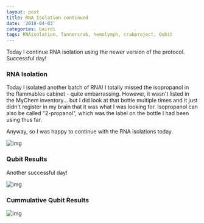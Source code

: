 ```yaml
---
layout: post
title: RNA Isolation continued
date: '2018-04-03'
categories: bairdi
tags: RNAisolation, Tannercrab, hemolymph, crabproject, Qubit
---
```

Today I continue RNA isolation using the newer version of the protocol. Successful day!


### RNA Isolation

Today I isolated another batch of RNA! I totally missed the isopropanol in the flammables cabinet - quite embarrassing. However, it wasn't listed in the MyChem inventory... but I did look at that bottle multiple times and it just didn't register in my brain that it was what I was looking for. Isopropanol can also be called "2-propanol", which was the label on the bottle I had been using thus far.

Anyway, so I was happy to continue with the RNA isolations today.

![img](http://owl.fish.washington.edu/scaphapoda/grace/Crab-project/Screen%20Shot%202018-04-03%20at%202.27.07%20PM.png)

### Qubit Results

Another successful day!


![img](http://owl.fish.washington.edu/scaphapoda/grace/Crab-project/Qubit/Qubit-results-04022018.png)



### Cummulative Qubit Results

![img](http://owl.fish.washington.edu/scaphapoda/grace/Crab-project/Qubit/Qubit-results-cummulative.png)
